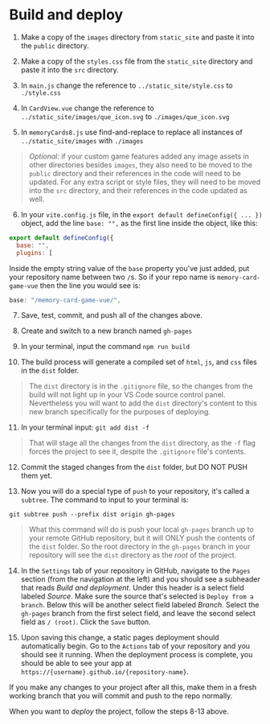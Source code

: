 # Build and deploy
1. Make a copy of the `images` directory from `static_site` and paste it into the `public` directory.

2. Make a copy of the `styles.css` file from the `static_site` directory and paste it into the `src` directory.

3. In `main.js` change the reference to `../static_site/style.css` to `./style.css`

4. In `CardView.vue` change the reference to `../static_site/images/que_icon.svg` to `./images/que_icon.svg`

5. In `memoryCards8.js` use find-and-replace to replace all instances of `../static_site/images` with `./images`

>*Optional:* if your custom game features added any image assets in other directories besides `images`, they also need to be moved to the `public` directory and their references in the code will need to be updated. For any extra script or style files, they will need to be moved into the `src` directory, and their references in the code updated as well.

6. In your `vite.config.js` file, in the `export default defineConfig({ ... })` object, add the line `base: "",` as the first line inside the object, like this:
```js
export default defineConfig({
  base: "",
  plugins: [
```
Inside the empty string value of the `base` property you've just added, put your repository name between two `/`s. So if your repo name is `memory-card-game-vue` then the line you would see is:
```js
base: "/memory-card-game-vue/",
```

7. Save, test, commit, and push all of the changes above.

8. Create and switch to a new branch named `gh-pages`

9. In your terminal, input the command `npm run build`

10. The build process will generate a compiled set of `html`, `js`, and `css` files in the `dist` folder.

>The `dist` directory is in the `.gitignore` file, so the changes from the build will not light up in your VS Code source control panel. Nevertheless you will want to add the `dist` directory's content to this new branch specifically for the purposes of deploying.

11. In your terminal input: `git add dist -f`
>That will stage all the changes from the `dist` directory, as the `-f` flag forces the project to see it, despite the `.gitignore` file's contents.

12. Commit the staged changes from the `dist` folder, but DO NOT PUSH them yet.

13. Now you will do a special type of `push` to your repository, it's called a `subtree`. The command to input to your terminal is:
```
git subtree push --prefix dist origin gh-pages
```

>What this command will do is push your local `gh-pages` branch up to your remote GitHub repository, but it will ONLY push the contents of the `dist` folder. So the root directory in the `gh-pages` branch in your repository will see the `dist` directory as the *_root_* of the project.

14. In the `Settings` tab of your repository in GitHub, navigate to the `Pages` section (from the navigation at the left) and you should see a subheader that reads *Build and deployment*. Under this header is a select field labeled *Source*. Make sure the source that's selected is `Deploy from a branch`. Below this will be another select field labeled *Branch*. Select the `gh-pages` branch from the first select field, and leave the second select field as `/ (root)`. Click the `Save` button.

15. Upon saving this change, a static pages deployment should automatically begin. Go to the `Actions` tab of your repository and you should see it running. When the deployment process is complete, you should be able to see your app at `https://{username}.github.io/{repository-name}`.

If you make any changes to your project after all this, make them in a fresh working branch that you will commit and push to the repo normally.

When you want to _*deploy*_ the project, follow the steps 8-13 above.